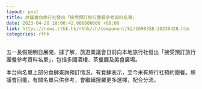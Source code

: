 ```yaml
---
layout: post
title: 旅議會向旅行社發出「接受預訂旅行團餐參考資料名單」
date: 2023-04-28 18:06:42.000000000 +08:00
link: https://news.rthk.hk/rthk/ch/component/k2/1698358-20230428.htm
categories: rthk
---
```


五一長假期明日展開，據了解，旅遊業議會日前向本地旅行社發出「接受預訂旅行團餐參考資料名單」，包括多間酒樓、茶餐廳及美食廣場。

本台向名單上部分食肆查詢預訂情況，有食肆表示，至今未有旅行社預約團餐。旅議會回覆，有關名單只供參考，會繼續搜羅更多選擇，配合分流。
